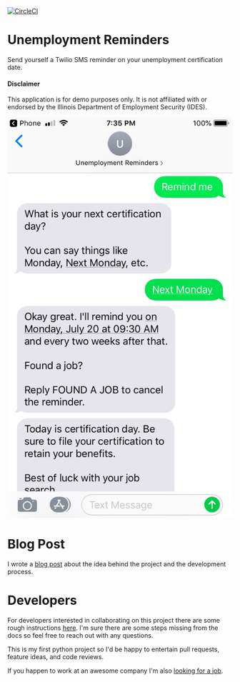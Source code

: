 [![CircleCI](https://circleci.com/gh/crucialwebstudio/unemployment-reminders.svg?style=shield)](https://circleci.com/gh/crucialwebstudio/unemployment-reminders)

# Unemployment Reminders

Send yourself a Twilio SMS reminder on your unemployment certification date.

#### Disclaimer

This application is for demo purposes only. It is not affiliated with or endorsed by the 
Illinois Department of Employment Security (IDES).

![screenshot](./docs/unemployment-reminders-screenshot.jpg)

# Blog Post

I wrote a [blog post](https://www.crucialwebstudio.com/blog/unemployment-reminders) about the 
idea behind the project and the development process.

# Developers

For developers interested in collaborating on this project there are some rough 
instructions [here](docs/DEVELOPERS.md). I'm sure there are some steps missing 
from the docs so feel free to reach out with any questions.

This is my first python project so I'd be happy to entertain pull requests, feature 
ideas, and code reviews.

If you happen to work at an awesome company I'm also [looking for a job](https://www.linkedin.com/in/danbowen2/).
